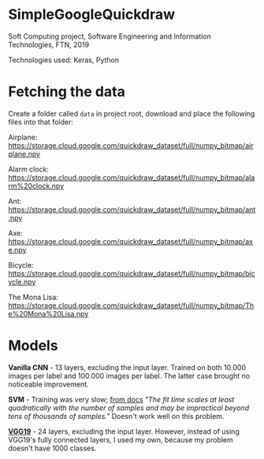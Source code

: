 # SimpleGoogleQuickdraw
Soft Computing project, Software Engineering and Information Technologies, FTN, 2019

Technologies used: Keras, Python

# Fetching the data

Create a folder called `data` in project root, download and place the following files into that folder:

Airplane: https://storage.cloud.google.com/quickdraw_dataset/full/numpy_bitmap/airplane.npy

Alarm clock: https://storage.cloud.google.com/quickdraw_dataset/full/numpy_bitmap/alarm%20clock.npy

Ant: https://storage.cloud.google.com/quickdraw_dataset/full/numpy_bitmap/ant.npy

Axe: https://storage.cloud.google.com/quickdraw_dataset/full/numpy_bitmap/axe.npy

Bicycle: https://storage.cloud.google.com/quickdraw_dataset/full/numpy_bitmap/bicycle.npy

The Mona Lisa: https://storage.cloud.google.com/quickdraw_dataset/full/numpy_bitmap/The%20Mona%20Lisa.npy

# Models

**Vanilla CNN** - 13 layers, excluding the input layer. Trained on both 10.000 images per label and 100.000 images per label. The latter case brought no noticeable improvement.

**SVM** - Training was very slow; [from docs](https://scikit-learn.org/stable/modules/generated/sklearn.svm.SVC.html) *"The fit time scales at least quadratically with the number of samples and may be impractical beyond tens of thousands of samples."* Doesn't work well on this problem.

[**VGG19**](https://github.com/keras-team/keras-applications/blob/master/keras_applications/vgg19.py) - 24 layers, excluding the input layer. However, instead of using VGG19's fully connected layers, I used my own, because my problem doesn't have 1000 classes.
